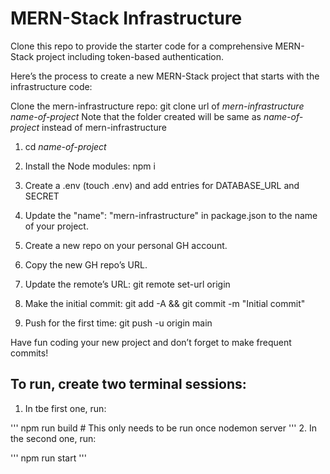# MERN-Stack Infrastructure

Clone this repo to provide the starter code for a comprehensive MERN-Stack project including token-based authentication.

Here’s the process to create a new MERN-Stack project that starts with the infrastructure code:

Clone the mern-infrastructure repo: git clone url of *mern-infrastructure* *name-of-project*
Note that the folder created will be same as *name-of-project* instead of mern-infrastructure

1. cd *name-of-project*

2. Install the Node modules: npm i

3. Create a .env (touch .env) and add entries for DATABASE_URL and SECRET

4. Update the "name": "mern-infrastructure" in package.json to the name of your project.

5. Create a new repo on your personal GH account.

6. Copy the new GH repo’s URL.

7. Update the remote’s URL: git remote set-url origin <paste the copied GH url>

8. Make the initial commit: git add -A && git commit -m "Initial commit"

9. Push for the first time: git push -u origin main

Have fun coding your new project and don’t forget to make frequent commits!

## To run, create two terminal sessions:

1. In tbe first one, run:

'''
npm run build           # This only needs to be run once
nodemon server
'''
2. In the second one, run:

'''
npm run start
'''